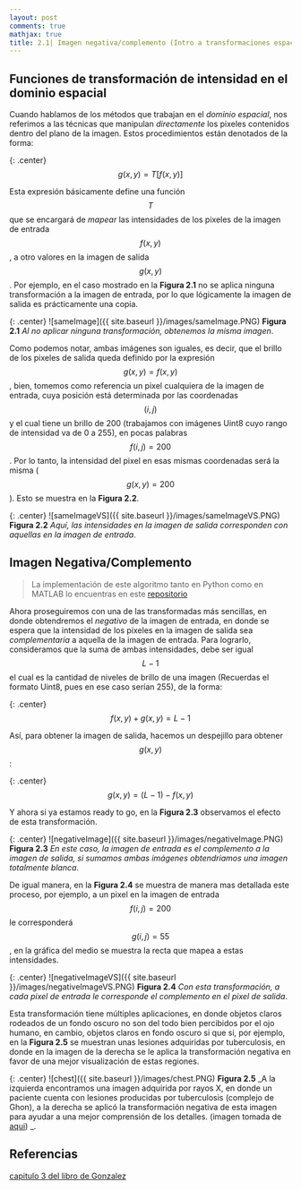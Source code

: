 ```yaml
---
layout: post
comments: true
mathjax: true
title: 2.1| Imagen negativa/complemento (Intro a transformaciones espaciales)
---
```

## Funciones de transformación de intensidad en el dominio espacial

Cuando hablamos de los métodos que trabajan en el _dominio espacial_, nos referimos a las técnicas que manipulan _directamente_ los pixeles contenidos dentro del plano de la imagen. Estos procedimientos están denotados de la forma:

{: .center}
$$g(x, y) = T[f(x, y)]$$

Esta expresión básicamente define una función $$T$$ que se encargará de _mapear_ las intensidades de los pixeles de la imagen de entrada $$f(x, y)$$, a otro valores en la imagen de salida $$g(x, y)$$. Por ejemplo, en el caso mostrado en la __Figura 2.1__ no se aplica ninguna transformación a la imagen de entrada, por lo que lógicamente la imagen de salida es prácticamente una copia.

{: .center}
![sameImage]({{ site.baseurl }}/images/sameImage.PNG)
 __Figura 2.1__ _Al no aplicar ninguna transformación, obtenemos la misma imagen_.

Como podemos notar, ambas imágenes son iguales, es decir, que el brillo de los pixeles de salida queda definido por la expresión $$g(x,y) = f(x, y)$$, bien, tomemos como referencia un pixel cualquiera de la imagen de entrada, cuya posición está determinada por las coordenadas $$(i, j)$$ y el cual tiene un brillo de 200 (trabajamos con imágenes Uint8 cuyo rango de intensidad va de 0 a 255), en pocas palabras $$f(i, j) = 200$$. Por lo tanto, la intensidad del pixel en esas mismas coordenadas será la misma ($$g(x, y) = 200$$). Esto se muestra en la __Figura 2.2__.

{: .center}
![sameImageVS]({{ site.baseurl }}/images/sameImageVS.PNG)
 __Figura 2.2__ _Aquí, las intensidades en la imagen de salida corresponden con aquellas en la imagen de entrada_.


## Imagen Negativa/Complemento

> La implementación de este algoritmo tanto en Python como en MATLAB lo encuentras en este [repositorio](https://github.com/BryanMed/Procesamiento-de-imagen/tree/master/2.1%20imagen%20negativa)

Ahora proseguiremos con una de las transformadas más sencillas, en donde obtendremos el _negativo_ de la imagen de entrada, en donde se espera que la intensidad de los pixeles en la imagen de salida sea _complementaria_ a aquella de la imagen de entrada. Para lograrlo, consideramos que la suma de ambas intensidades, debe ser igual $$L-1$$ el cual es la cantidad de niveles de brillo de una imagen (Recuerdas el formato Uint8, pues en ese caso serían 255), de la forma:

{: .center}
$$f(x, y) + g(x, y) = L-1$$

Así, para obtener la imagen de salida, hacemos un despejillo para obtener $$g(x, y)$$:

{: .center}
$$g(x, y) = (L-1) - f(x, y)$$

Y ahora si ya estamos ready to go, en la __Figura 2.3__ observamos el efecto de esta transformación.

{: .center}
![negativeImage]({{ site.baseurl }}/images/negativeImage.PNG)
 __Figura 2.3__ _En este caso, la imagen de entrada es el complemento a la imagen de salida, si sumamos ambas imágenes obtendriamos una imagen totalmente blanca_.
 
 De igual manera, en la __Figura 2.4__ se muestra de manera mas detallada este proceso, por ejemplo, a un pixel en la imagen de entrada $$f(i, j) = 200$$ le corresponderá $$g(i, j) = 55$$, en la gráfica del medio se muestra la recta que mapea a estas intensidades. 
 
 {: .center}
![negativeImageVS]({{ site.baseurl }}/images/negativeImageVS.PNG)
 __Figura 2.4__ _Con esta transformación, a cada pixel de entrada le corresponde el complemento en el pixel de salida_.
 
 Esta transformación tiene múltiples aplicaciones, en donde objetos claros rodeados de un fondo oscuro no son del todo bien percibidos por el ojo humano, en cambio, objetos claros en fondo oscuro si que si, por ejemplo, en la __Figura 2.5__ se muestran unas lesiones adquiridas por tuberculosis, en donde en la imagen de la derecha se le aplica la transformación negativa en favor de una mejor visualización de estas regiones.
 
 {: .center}
![chest]({{ site.baseurl }}/images/chest.PNG)
 __Figura 2.5__ _A la izquierda encontramos una imagen adquirida por rayos X, en donde un paciente cuenta con lesiones producidas por tuberculosis (complejo de Ghon), a la derecha se aplicó la transformación negativa de esta imagen para ayudar a una mejor comprensión de los detalles.  (imagen tomada de [aqui](https://en.wikipedia.org/wiki/Tuberculosis_radiology#/media/File:Chest_x-ray_of_Ghon%27s_complex_of_active_tuberculosis.jpg)) _.
 
 ## Referencias
 
 [capitulo 3 del libro de Gonzalez](https://www.amazon.com/Digital-Image-Processing-Rafael-Gonzalez/dp/0133356728)
 
 
 
